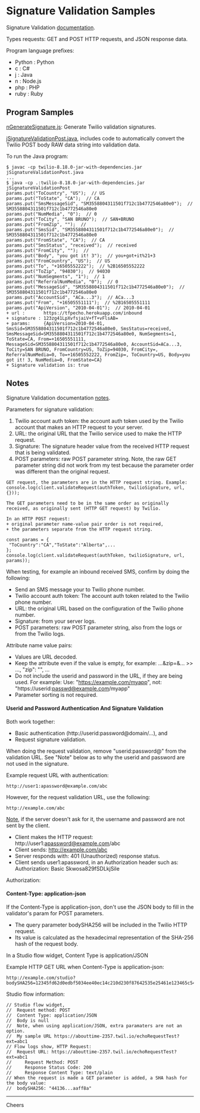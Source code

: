 # Signature Validation Samples

Signature Validation [documentation](https://www.twilio.com/docs/usage/security#validating-requests).

Types requests: GET and POST HTTP requests, and JSON response data.

Program language prefixes:
+ Python : Python
+ c : C#
+ j : Java
+ n : Node.js
+ php : PHP
+ ruby : Ruby

## Program Samples

[nGenerateSignature.js](nGenerateSignature.js): Generate Twilio validation signatures.

[jSignatureValidationPost.java](jSignatureValidationPost.java), 
includes code to automatically convert the Twilio POST body RAW data string into validation data.

To run the Java program:
````
$ javac -cp twilio-8.18.0-jar-with-dependencies.jar jSignatureValidationPost.java
...
$ java -cp .:twilio-8.18.0-jar-with-dependencies.jar jSignatureValidationPost
params.put("ToCountry", "US");  // US
params.put("ToState", "CA");  // CA
params.put("SmsMessageSid", "SM3558804311501f712c1b4772546a80e0");  // SM3558804311501f712c1b4772546a80e0
params.put("NumMedia", "0");  // 0
params.put("ToCity", "SAN BRUNO");  // SAN+BRUNO
params.put("FromZip", "");  // 
params.put("SmsSid", "SM3558804311501f712c1b4772546a80e0");  // SM3558804311501f712c1b4772546a80e0
params.put("FromState", "CA");  // CA
params.put("SmsStatus", "received");  // received
params.put("FromCity", "");  // 
params.put("Body", "you got it! 3");  // you+got+it%21+3
params.put("FromCountry", "US");  // US
params.put("To", "+16505552222");  // %2B16505552222
params.put("ToZip", "94030");  // 94030
params.put("NumSegments", "1");  // 1
params.put("ReferralNumMedia", "0");  // 0
params.put("MessageSid", "SM3558804311501f712c1b4772546a80e0");  // SM3558804311501f712c1b4772546a80e0
params.put("AccountSid", "ACa...3");  // ACa...3
params.put("From", "+16505551111");  // %2B16505551111
params.put("ApiVersion", "2010-04-01");  // 2010-04-01
+ url :       https://tfpecho.herokuapp.com/inbound
+ signature : 123zg41LpXvfsjaiV+fT+vFlsAB=
+ params:     {ApiVersion=2010-04-01, SmsSid=SM3558804311501f712c1b4772546a80e0, SmsStatus=received, SmsMessageSid=SM3558804311501f712c1b4772546a80e0, NumSegments=1, ToState=CA, From=+16505551111, MessageSid=SM3558804311501f712c1b4772546a80e0, AccountSid=ACa...3, ToCity=SAN BRUNO, FromCountry=US, ToZip=94030, FromCity=, ReferralNumMedia=0, To=+16505552222, FromZip=, ToCountry=US, Body=you got it! 3, NumMedia=0, FromState=CA}
+ Signature validation is: true
````

## Notes

Signature Validation documentation [notes](https://www.twilio.com/docs/usage/security#notes).

Parameters for signature validation:
1. Twilio account auth token: the account auth token used by the Twilio account that makes an HTTP request to your server.
2. URL: the original URL that the Twilio service used to make the HTTP request.
3. Signature: The signature header value from the received HTTP request that is being validated.
4. POST parameters: raw POST parameter string.
Note, the raw GET parameter string did not work from my test because 
the parameter order was different than the original request.
````
GET request, the parameters are in the HTTP request string. Example:
console.log(client.validateRequest(authToken, twilioSignature, url, {}));

The GET parameters need to be in the same order as originally received, as originally sent (HTTP GET request) by Twilio. 

In an HTTP POST request:
+ original parameter name-value pair order is not required,
+ the parameters separate from the HTTP request string.

const params = {
 "ToCountry":"CA","ToState":"Alberta",...
};
console.log(client.validateRequest(authToken, twilioSignature, url, params));
````
When testing, for example an inbound received SMS, confirm by doing the following:
+ Send an SMS message your to Twilio phone number.
+ Twilio account auth token: The account auth token related to the Twilio phone number.
+ URL: the original URL based on the configuration of the Twilio phone number.
+ Signature: from your server logs.
+ POST parameters: raw POST parameter string, also from the logs or from the Twilio logs.

Attribute name value pairs:
+ Values are URL decoded.
+ Keep the attribute even if the value is empty, for example: ...&zip=&... >> ..., "zip": "", ...
+ Do not include the userid and password in the URL, if they are being used. For example:
Use: "https://example.com/myapp", not: "https://userid:passwd@example.com/myapp"
+ Parameter sorting is not required.

#### Userid and Password Authentication And Signature Validation

Both work together:
+ Basic authentication (http://userid:password@domain/...), and 
+ Request signature validation.

When doing the request validation, remove "userid:password@" from the validation URL.
See "Note" below as to why the userid and password are not used in the signature.

Example request URL with authentication:
````
http://user1:apassword@example.com/abc
````
However, for the request validation URL, use the following:
````
http://example.com/abc
````

[Note](https://developer.mozilla.org/en-US/docs/Web/HTTP/Authentication),
if the server doesn't ask for it, the username and password are not sent by the client.
+ Client makes the HTTP request: http://user1:apassword@example.com/abc
+ Client sends: http://example.com/abc
+ Server responds with: 401 (Unauthorized) response status.
+ Client sends user1:apassword, in an Authorization header such as: Authorization: Basic Skwosa829fSDLkjSile

Authorization: <type> <credentials>

#### Content-Type: application-json

If the Content-Type is application-json,
don't use the JSON body to fill in the validator's param for POST parameters.
+ The query parameter bodySHA256 will be included in the Twilio HTTP request.
+ Its value is calculated as the hexadecimal representation of the SHA-256 hash of the request body.

In a Studio flow widget, Content Type is application/JSON

Example HTTP GET URL when Content-Type is application-json:
````
http://example.com/studio?bodySHA256=12345fd62d0edbf5034ee40ec14c210d230f87642535e25461e123465c545057
````
Studio flow information:
````
// Studio flow widget, 
//  Request method: POST
//  Content Type: application/JSON
//  Body is null
//  Note, when using application/JSON, extra paramaters are not an option.
//  My sample URL https://abouttime-2357.twil.io/echoRequestTest?ext=abc1
// Flow logs show, HTTP Request:
//  Request URL: https://abouttime-2357.twil.io/echoRequestTest?ext=abc1
//     Request Method: POST
//     Response Status Code: 200
//     Response Content Type: text/plain
// When the request is made a GET parameter is added, a SHA hash for the body value:
//  bodySHA256: "44136...aaff8a"
````

--------------------------------------------------------------------------------
Cheers